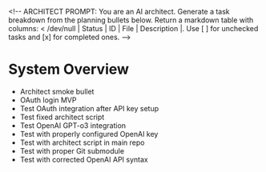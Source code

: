 <\!-- ARCHITECT PROMPT: You are an AI architect. Generate a task breakdown from the planning bullets below. Return a markdown table with columns:  < /dev/null |  Status | ID | File | Description |. Use [ ] for unchecked tasks and [x] for completed ones. -->

# System Overview

- Architect smoke bullet
- OAuth login MVP
- Test OAuth integration after API key setup
- Test fixed architect script
- Test OpenAI GPT-o3 integration
- Test with properly configured OpenAI key
- Test with architect script in main repo
- Test with proper Git submodule
- Test with corrected OpenAI API syntax
